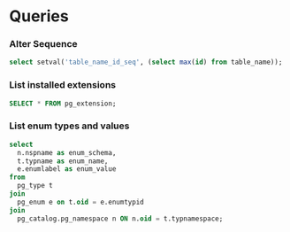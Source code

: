 # Queries

### Alter Sequence
```sql
select setval('table_name_id_seq', (select max(id) from table_name));
```

### List installed extensions
```sql
SELECT * FROM pg_extension;
```

### List enum types and values
```sql
select
  n.nspname as enum_schema,
  t.typname as enum_name,
  e.enumlabel as enum_value
from
  pg_type t
join
  pg_enum e on t.oid = e.enumtypid
join
  pg_catalog.pg_namespace n ON n.oid = t.typnamespace;
```
